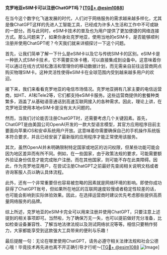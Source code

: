 **克罗地亚eSIM卡可以注册ChatGPT吗？[[TG💪+ @esim1088](https://t.me/s/esim1088)]**

在当今这个数字化飞速发展的时代，人们对于网络服务的需求越来越多样化，尤其是像ChatGPT这样的先进人工智能工具，已经成为许多人生活和工作中不可或缺的一部分。而与此同时，eSIM卡技术的普及也为用户提供了更加便捷的网络连接方式。那么问题来了，如果你身处克罗地亚，使用当地的eSIM卡，是否能够顺利注册并使用ChatGPT呢？今天我们就来详细探讨一下这个问题。

首先，让我们简单了解一下什么是eSIM卡以及它与传统SIM卡的区别。eSIM卡是一种嵌入式SIM卡技术，它不需要实体卡槽，可以直接集成到设备中。这意味着你可以通过在线方式轻松激活和管理你的移动数据计划，而无需亲自前往运营商网点购买物理SIM卡。这种灵活性使得eSIM卡在全球范围内受到越来越多用户的欢迎。

接下来，我们来看看克罗地亚的电信市场情况。克罗地亚拥有几家主要的电信运营商，如HT、A1和Tele2等，它们都支持eSIM卡服务。这些运营商提供的套餐种类繁多，涵盖了从基础语音通话到高速互联网接入的各种需求。因此，理论上讲，在克罗地亚使用本地eSIM卡是没有太大问题的。

然而，当我们讨论能否注册ChatGPT时，还需要考虑几个关键因素。首先，ChatGPT是由美国公司OpenAI开发的一款大型语言模型，其官方应用程序目前主要面向苹果iOS和安卓系统用户开放。这意味着你需要确保自己的手机操作系统版本符合要求，并且已经安装了最新版的应用程序才能正常使用该服务。

其次，虽然OpenAI并未明确限制特定国家或地区的访问权限，但某些功能可能会因为地区差异而有所不同。例如，在一些国家，由于政策法规的要求，可能需要额外验证身份信息才能完成账户注册。而在其他国家，则可能不存在此类障碍。因此，作为克罗地亚用户，在尝试注册ChatGPT之前最好先查阅相关说明文档或者咨询客服人员以确认具体流程。

此外，还有一个非常重要但也容易被忽略的因素就是网络环境的影响。即使你成功获得了ChatGPT账号，但如果所在地区的互联网速度较慢或者稳定性较差的话，也可能会影响到实际体验效果。因此，在选择运营商时建议优先考虑那些提供高质量网络服务的品牌。

综上所述，克罗地亚的eSIM卡完全可以用来注册并使用ChatGPT，只要注意上述提到的相关事项即可。当然啦，为了确保万无一失，也可以提前做好充分准备，比如检查设备兼容性、了解当地法律法规以及测试网络状况等等。相信只要稍作努力，大家都能享受到这款强大工具带来的便利与乐趣！

最后提醒一句：无论在哪里使用ChatGPT，请务必遵守相关法律法规和社会公德心哦！毕竟技术再先进也离不开正确引导才行呢～[[TG💪+ @esim1088](https://t.me/s/esim1088) ![Image](https://i.postimg.cc/4NQfJmqS/Snipaste-2025-05-13-00-14-12.png)]